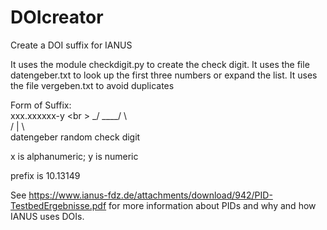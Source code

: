 DOIcreator
==========

Create a DOI suffix for IANUS
 
It uses the module checkdigit.py to create the check digit. It uses the file datengeber.txt to look up the first three numbers or expand the list. It uses the file vergeben.txt to avoid duplicates

Form of Suffix:  
       xxx.xxxxxx-y <br \>
       \_/ \____/  \  
       /    |       \  
datengeber  random   check digit  

x is alphanumeric; y is numeric

prefix is 10.13149

See https://www.ianus-fdz.de/attachments/download/942/PID-TestbedErgebnisse.pdf for more information about PIDs and why and how IANUS uses DOIs.
